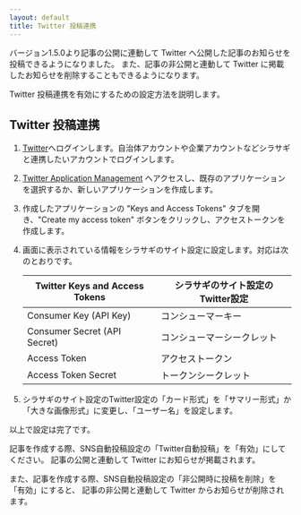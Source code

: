 ```yaml
---
layout: default
title: Twitter 投稿連携
---
```


バージョン1.5.0より記事の公開に連動して Twitter へ公開した記事のお知らせを投稿できるようになりました。
また、記事の非公開と連動して Twitter に掲載したお知らせを削除することもできるようになります。

Twitter 投稿連携を有効にするための設定方法を説明します。

## Twitter 投稿連携

1. [Twitter](https://twitter.com/)へログインします。自治体アカウントや企業アカウントなどシラサギと連携したいアカウントでログインします。
2. [Twitter Application Management](https://apps.twitter.com/) へアクセスし、既存のアプリケーションを選択するか、新しいアプリケーションを作成します。
3. 作成したアプリケーションの "Keys and Access Tokens" タブを開き、"Create my access token" ボタンをクリックし、アクセストークンを作成します。
4. 画面に表示されている情報をシラサギのサイト設定に設定します。対応は次のとおりです。

   | Twitter Keys and Access Tokens | シラサギのサイト設定のTwitter設定 |
   |--------------------------------|-----------------------------------|
   | Consumer Key (API Key)         | コンシューマーキー                |
   | Consumer Secret (API Secret)   | コンシューマーシークレット        |
   | Access Token                   | アクセストークン                  |
   | Access Token Secret            | トークンシークレット              |

5. シラサギのサイト設定のTwitter設定の「カード形式」を「サマリー形式」か「大きな画像形式」に変更し、「ユーザー名」を設定します。

以上で設定は完了です。

記事を作成する際、SNS自動投稿設定の「Twitter自動投稿」を「有効」にしてください。
記事の公開と連動して Twitter にお知らせが掲載されます。

また、記事を作成する際、SNS自動投稿設定の「非公開時に投稿を削除」を「有効」にすると、
記事の非公開と連動して Twitter からお知らせが削除されます。

